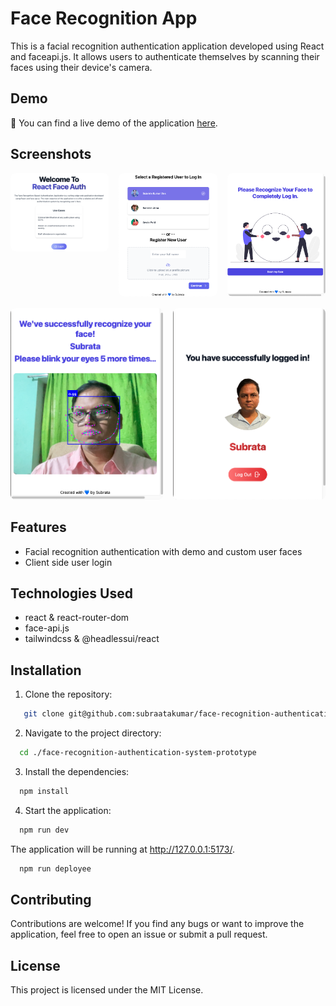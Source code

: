 # Face Recognition App

This is a facial recognition authentication application developed using React and faceapi.js. It allows users to authenticate themselves by scanning their faces using their device's camera.

## Demo

🔵 You can find a live demo of the application [here](https://subraatakumar.github.io/face-recognition-authentication-system-prototype/).

## Screenshots

<!-- Container for the images -->
<div style="display: flex; flex-wrap: wrap; gap: 16px;">

  <!-- Image 1 -->
  <div style="flex: 1 calc(33.333% - 16px); box-sizing: border-box;">
    <img src="./readme_images/home_page.png" alt="Image 1" style="width: 100%; height: auto; border-radius: 8px;">
  </div>

  <!-- Image 2 -->
  <div style="flex: 1 calc(33.333% - 16px); box-sizing: border-box;">
    <img src="./readme_images/add_user.png" alt="Image 2" style="width: 100%; height: auto; border-radius: 8px;">
  </div>

  <!-- Image 3 -->
  <div style="flex: 1 calc(33.333% - 16px); box-sizing: border-box;">
    <img src="./readme_images/recog_face.png" alt="Image 3" style="width: 100%; height: auto; border-radius: 8px;">
  </div>
    <!-- Image 4 -->
  <div style="flex: 1 calc(33.333% - 16px); box-sizing: border-box;">
    <img src="./readme_images/scanning_face.png" alt="Image 3" style="width: 100%; height: auto; border-radius: 8px;">
  </div>
    <!-- Image 3 -->
  <div style="flex: 1 calc(33.333% - 16px); box-sizing: border-box;">
    <img src="./readme_images/final_shot.png" alt="Image 3" style="width: 100%; height: auto; border-radius: 8px;">
  </div>

</div>

## Features

- Facial recognition authentication with demo and custom user faces
- Client side user login

## Technologies Used

- react & react-router-dom
- face-api.js
- tailwindcss & @headlessui/react

## Installation

1. Clone the repository:

```bash
   git clone git@github.com:subraatakumar/face-recognition-authentication-system-prototype.git
```

2. Navigate to the project directory:

```bash
  cd ./face-recognition-authentication-system-prototype
```

3. Install the dependencies:

```bash
  npm install
```

4. Start the application:

```bash
  npm run dev
```

The application will be running at http://127.0.0.1:5173/.

```bash
  npm run deployee
```

## Contributing

Contributions are welcome! If you find any bugs or want to improve the application, feel free to open an issue or submit a pull request.

## License

This project is licensed under the MIT License.
